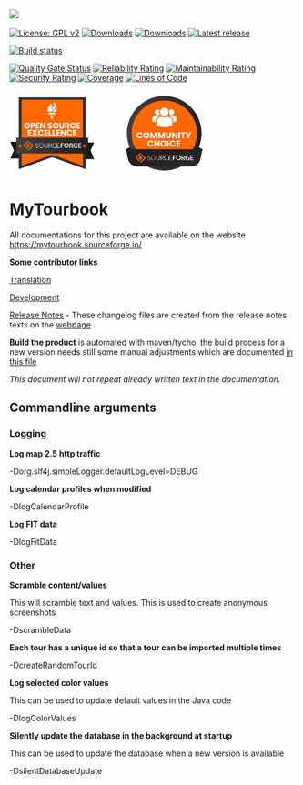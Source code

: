 <img src="https://mytourbook.sourceforge.io/mytourbook/images/mytb/start-page/2024/splash-2401.png" width="50%">

[![License: GPL v2](https://img.shields.io/badge/License-GPL%20v2-blue.svg)](https://www.gnu.org/licenses/old-licenses/gpl-2.0.en.html)
[![Downloads](https://img.shields.io/sourceforge/dt/mytourbook)](https://sourceforge.net/projects/mytourbook/files/latest/download)
[![Downloads](https://img.shields.io/sourceforge/dm/mytourbook)](https://sourceforge.net/projects/mytourbook/files/latest/download)
[![Latest release](https://badgen.net/github/tag/wolfgang-ch/mytourbook)](https://github.com/wolfgang-ch/mytourbook/tags/)

[![Build status](https://github.com/wolfgang-ch/mytourbook/actions/workflows/build.yml/badge.svg)](https://github.com/wolfgang-ch/mytourbook/actions/workflows/build.yml)

[![Quality Gate Status](https://sonarcloud.io/api/project_badges/measure?project=wolfgang-ch_mytourbook&metric=alert_status)](https://sonarcloud.io/summary/new_code?id=wolfgang-ch_mytourbook)
[![Reliability Rating](https://sonarcloud.io/api/project_badges/measure?project=wolfgang-ch_mytourbook&metric=reliability_rating)](https://sonarcloud.io/summary/new_code?id=wolfgang-ch_mytourbook)
[![Maintainability Rating](https://sonarcloud.io/api/project_badges/measure?project=wolfgang-ch_mytourbook&metric=sqale_rating)](https://sonarcloud.io/summary/new_code?id=wolfgang-ch_mytourbook)
[![Security Rating](https://sonarcloud.io/api/project_badges/measure?project=wolfgang-ch_mytourbook&metric=security_rating)](https://sonarcloud.io/summary/new_code?id=wolfgang-ch_mytourbook)
[![Coverage](https://sonarcloud.io/api/project_badges/measure?project=wolfgang-ch_mytourbook&metric=coverage)](https://sonarcloud.io/summary/new_code?id=wolfgang-ch_mytourbook)
[![Lines of Code](https://sonarcloud.io/api/project_badges/measure?project=wolfgang-ch_mytourbook&metric=ncloc)](https://sonarcloud.io/summary/new_code?id=wolfgang-ch_mytourbook)
   
<div>
   <a href="https://github.com/mytourbook/mytourbook/issues/480"><img src="/info/community/oss-open-source-excellence-black.svg" width="150" height="150" /></a>
   &nbsp;&nbsp;&nbsp;&nbsp;&nbsp;&nbsp;&nbsp;&nbsp;&nbsp;&nbsp;
   <a href="https://github.com/mytourbook/mytourbook/issues/480"><img src="/info/community/oss-community-choice-black.svg" width="150" height="150" /></a>
</div>
   
# MyTourbook

All documentations for this project are available on the website <https://mytourbook.sourceforge.io/>

**Some contributor links**

[Translation](http://mytourbook.sourceforge.net/mytourbook/index.php/development/translation) 

[Development](http://mytourbook.sourceforge.net/mytourbook/index.php/development)

[Release Notes](https://github.com/wolfgang-ch/mytourbook/tree/master/info/release-notes "Release Notes") - These changelog files are created from the release notes texts on the [webpage](http://mytourbook.sourceforge.net)  

**Build the product** is automated with maven/tycho, the build process for a new version needs still some manual adjustments which are documented [in this file](https://github.com/wolfgang-ch/mytourbook/blob/master/info/_HELP-create-build.txt "build") 


_This document will not repeat already written text in the documentation._



## Commandline arguments

### Logging

**Log map 2.5 http traffic** 

-Dorg.slf4j.simpleLogger.defaultLogLevel=DEBUG


**Log calendar profiles when modified**

-DlogCalendarProfile


**Log FIT data**

-DlogFitData


### Other

**Scramble content/values**

This will scramble text and values. This is used to create anonymous screenshots

-DscrambleData


**Each tour has a unique id so that a tour can be imported multiple times**

-DcreateRandomTourId


**Log selected color values**

This can be used to update default values in the Java code

-DlogColorValues

**Silently update the database in the background at startup**

This can be used to update the database when a new version is available

-DsilentDatabaseUpdate
